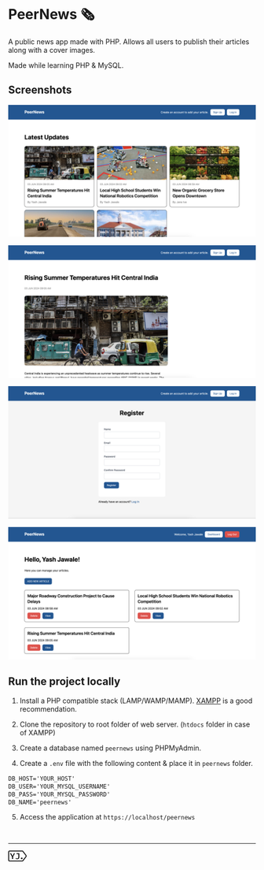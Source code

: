 # PeerNews 🗞️

A public news app made with PHP. Allows all users to publish their articles along with a cover images.

Made while learning PHP & MySQL.

## Screenshots

![HomePage](screenshots/homepage.png 'Home Page')

![Article Page](screenshots/articlepage.png 'Article Page')

![Registration Page](screenshots/registerpage.png 'Registration Page')

![User Dashboard](screenshots/userdashboard.png 'User Dashboard')

## Run the project locally

1. Install a PHP compatible stack (LAMP/WAMP/MAMP). [XAMPP](https://apachefriends.org/) is a good recommendation.

2. Clone the repository to root folder of web server. (`htdocs` folder in case of XAMPP)

3. Create a database named `peernews` using PHPMyAdmin.

4. Create a `.env` file with the following content & place it in `peernews` folder.

```env
DB_HOST='YOUR_HOST'
DB_USER='YOUR_MYSQL_USERNAME'
DB_PASS='YOUR_MYSQL_PASSWORD'
DB_NAME='peernews'
```

5. Access the application at `https://localhost/peernews`

<br/>

---

<a href="https://yashjawale.github.io/" target="_blank"><img style="height: 22px;" src="https://raw.githubusercontent.com/yashjawale/.github/main/docs/logo.svg" alt="Yash Jawale"/></a>
